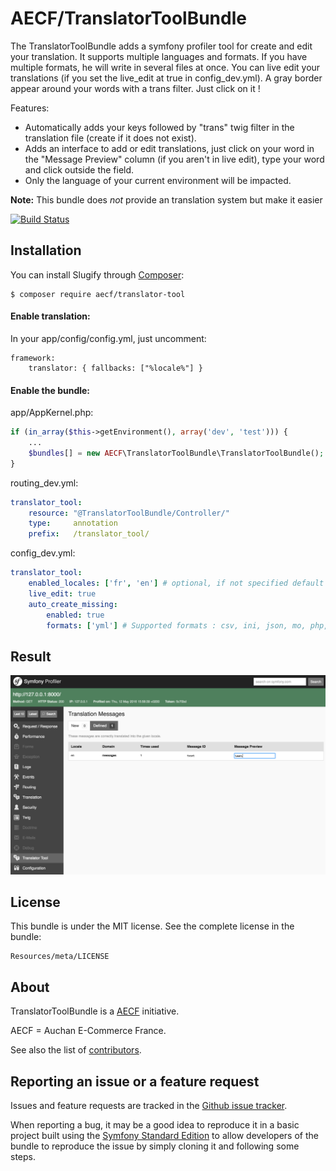 AECF/TranslatorToolBundle
=============

The TranslatorToolBundle adds a symfony profiler tool for create and edit your translation.
It supports multiple languages and formats.
If you have multiple formats, he will write in several files at once.
You can live edit your translations (if you set the live_edit at true in config_dev.yml).
A gray border appear around your words with a trans filter. Just click on it !

Features:

- Automatically adds your keys followed by "trans" twig filter in the translation file (create if it does not exist).
- Adds an interface to add or edit translations, just click on your word in the "Message Preview" column (if you aren't in live edit), type your word and click outside the field.
- Only the language of your current environment will be impacted.

**Note:** This bundle does *not* provide an translation system but make it easier

[![Build Status](https://travis-ci.org/Aecf/TranslatorToolBundle.svg?branch=master)](https://travis-ci.org/Aecf/TranslatorToolBundle)

Installation
------------

You can install Slugify through [Composer](https://getcomposer.org):

```shell
$ composer require aecf/translator-tool
```

#### Enable translation:
In your app/config/config.yml, just uncomment:

    framework:
        translator: { fallbacks: ["%locale%"] }

#### Enable the bundle:

app/AppKernel.php:

```php
if (in_array($this->getEnvironment(), array('dev', 'test'))) {
    ...
    $bundles[] = new AECF\TranslatorToolBundle\TranslatorToolBundle();
}
```

routing_dev.yml:

```yml
translator_tool:
    resource: "@TranslatorToolBundle/Controller/"
    type:     annotation
    prefix:   /translator_tool/
```

config_dev.yml:

```yml
translator_tool:
    enabled_locales: ['fr', 'en'] # optional, if not specified default value is parameter "locale"
    live_edit: true
    auto_create_missing:
        enabled: true
        formats: ['yml'] # Supported formats : csv, ini, json, mo, php, po, yml, xml
```

Result
------

![TranslatorTool Profiler](Resources/doc/profiler.png)

License
-------

This bundle is under the MIT license. See the complete license in the bundle:

    Resources/meta/LICENSE

About
-----

TranslatorToolBundle is a [AECF](https://github.com/Aecf) initiative.

AECF = Auchan E-Commerce France.

See also the list of [contributors](https://github.com/Aecf/TranslatorToolBundle/contributors).

Reporting an issue or a feature request
---------------------------------------

Issues and feature requests are tracked in the [Github issue tracker](https://github.com/Aecf/TranslatorToolBundle/issues).

When reporting a bug, it may be a good idea to reproduce it in a basic project
built using the [Symfony Standard Edition](https://github.com/symfony/symfony-standard)
to allow developers of the bundle to reproduce the issue by simply cloning it
and following some steps.

